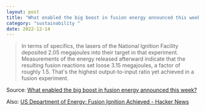 ```yaml
---
layout: post
title: "What enabled the big boost in fusion energy announced this week?"
category: "sustainability "
date: 2022-12-14
---
```


>In terms of specifics, the lasers of the National Ignition Facility deposited 2.05 megajoules into their target in that experiment. Measurements of the energy released afterward indicate that the resulting fusion reactions set loose 3.15 megajoules, a factor of roughly 1.5. That's the highest output-to-input ratio yet achieved in a fusion experiment.

Source: [What enabled the big boost in fusion energy announced this week?](https://arstechnica.com/science/2022/12/what-enabled-the-big-boost-in-fusion-energy-announced-this-week/)

Also: [US Department of Energy: Fusion Ignition Achieved - Hacker News](https://news.ycombinator.com/item?id=33971377)
